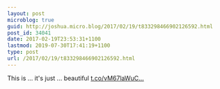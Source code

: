 ```yaml
---
layout: post
microblog: true
guid: http://joshua.micro.blog/2017/02/19/t833298466902126592.html
post_id: 34041
date: 2017-02-19T23:53:31+1100
lastmod: 2019-07-30T17:41:19+1100
type: post
url: /2017/02/19/t833298466902126592.html
---
```

This is ... it's just ... beautiful [t.co/vM67laWuC...](https://t.co/vM67laWuCH)
